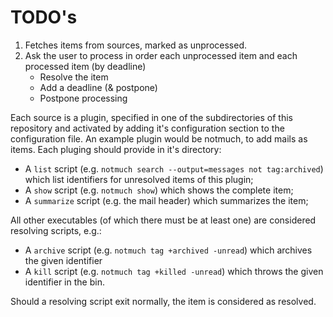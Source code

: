 
# TODO's

 1. Fetches items from sources, marked as unprocessed.
 2. Ask the user to process in order each unprocessed item and each processed item (by deadline)
    - Resolve the item
    - Add a deadline (& postpone)
    - Postpone processing

Each source is a plugin, specified in one of the subdirectories of this repository and activated by adding it's configuration section to the configuration file. An example plugin would be notmuch, to add mails as items. Each pluging should provide in it's directory:

  - A `list` script (e.g. `notmuch search --output=messages not tag:archived`) which list identifiers for unresolved items of this plugin;
  - A `show` script (e.g. `notmuch show`) which shows the complete item;
  - A `summarize` script (e.g. the mail header) which summarizes the item;

All other executables (of which there must be at least one) are considered resolving scripts, e.g.:

  - A `archive` script (e.g. `notmuch tag +archived -unread`) which archives the given identifier
  - A `kill` script (e.g. `notmuch tag +killed -unread`) which throws the given identifier in the bin.

Should a resolving script exit normally, the item is considered as resolved.

